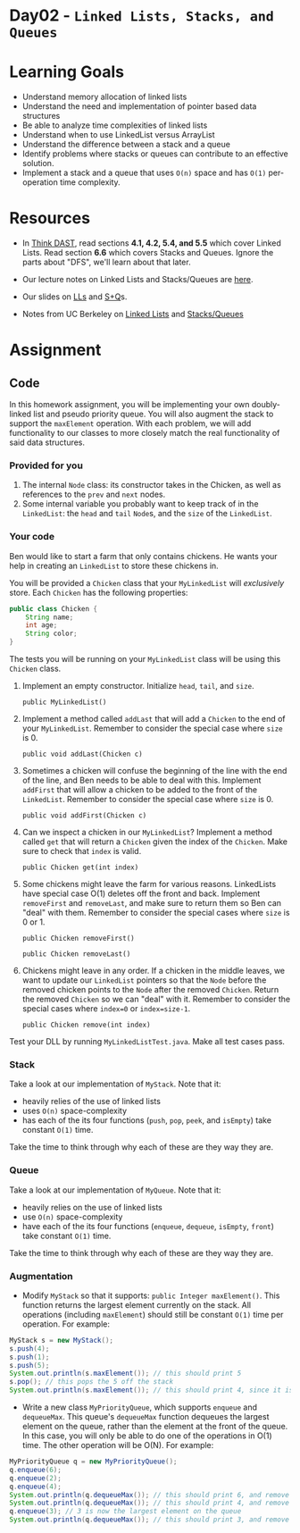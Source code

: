 # Day02 - `Linked Lists, Stacks, and Queues`

# Learning Goals

- Understand memory allocation of linked lists
- Understand the need and implementation of pointer based data structures
- Be able to analyze time complexities of linked lists
- Understand when to use LinkedList versus ArrayList
- Understand the difference between a stack and a queue
- Identify problems where stacks or queues can contribute to an effective solution.
- Implement a stack and a queue that uses `O(n)` space and has `O(1)` per-operation time complexity.

# Resources

- In [Think DAST](http://greenteapress.com/thinkdast/thinkdast.pdf), read sections **4.1, 4.2, 5.4, and 5.5** which cover Linked Lists. Read section **6.6** which covers Stacks and Queues. Ignore the parts about "DFS", we'll learn about that later.

- Our lecture notes on Linked Lists and Stacks/Queues are [here](https://drive.google.com/open?id=19wmaQ2eLntO9mXKmJzc_b7luxj_7d603v0GXnZc_P18).

- Our slides on [LLs](https://docs.google.com/presentation/d/1_5Uz06Yw2P-CdXoP-j_D_RIVlP_y89wv7xjHdx4vzZ8/edit?usp=sharing) and [S+Q](https://docs.google.com/presentation/d/1EBnTBGXLrpecftsyOScBp8OPW4bcv5hdMZol789w33o/edit?usp=sharing)s.

- Notes from UC Berkeley on [Linked Lists](https://drive.google.com/open?id=1czCHlwIhvMl-KkZon1hTiA6relpjfxkr) and [Stacks/Queues](https://drive.google.com/open?id=1NbfPaMdlokDTGlGVL20vynXECxfe0OfJ)

# Assignment

## Code

In this homework assignment, you will be implementing your own doubly-linked list and pseudo priority queue. You will also augment the stack to support the `maxElement` operation. With each problem, we will add functionality to our classes to more closely match the real functionality of said data structures.

### Provided for you

1. The internal `Node` class: its constructor takes in the Chicken, as well as references to the `prev` and `next` nodes.
1. Some internal variable you probably want to keep track of in the `LinkedList`: the `head` and `tail` `Node`s, and the `size` of the `LinkedList`.

### Your code

Ben would like to start a farm that only contains chickens. He wants your help in creating an `LinkedList` to store these chickens in.

You will be provided a `Chicken` class that your `MyLinkedList` will *exclusively* store. Each `Chicken` has the following properties:
```java
public class Chicken {
    String name;
    int age;
    String color;
}
```
The tests you will be running on your `MyLinkedList` class will be using this `Chicken` class.

1. Implement an empty constructor. Initialize `head`, `tail`, and `size`.

    `public MyLinkedList()`

2. Implement a method called `addLast` that will add a `Chicken` to the end of your `MyLinkedList`. Remember to consider the special case where `size` is 0.

    `public void addLast(Chicken c)`

3. Sometimes a chicken will confuse the beginning of the line with the end of the line, and Ben needs to be able to deal with this. Implement `addFirst` that will allow a chicken to be added to the front of the `LinkedList`. Remember to consider the special case where `size` is 0.

    `public void addFirst(Chicken c)`

4. Can we inspect a chicken in our `MyLinkedList`? Implement a method called `get` that will return a `Chicken` given the index of the `Chicken`. Make sure to check that `index` is valid.

    `public Chicken get(int index)`

5. Some chickens might leave the farm for various reasons. LinkedLists have special case O(1) deletes off the front and back. Implement `removeFirst` and `removeLast`, and make sure to return them so Ben can "deal" with them. Remember to consider the special cases where `size` is 0 or 1.

    `public Chicken removeFirst()`

    `public Chicken removeLast()`

6. Chickens might leave in any order. If a chicken in the middle leaves, we want to update our `LinkedList` pointers so that the `Node` before the removed chicken points to the `Node` after the removed `Chicken`. Return the removed `Chicken` so we can "deal" with it. Remember to consider the special cases where `index=0` or `index=size-1`.

    `public Chicken remove(int index)`


Test your DLL by running `MyLinkedListTest.java`. Make all test cases pass.

### Stack

Take a look at our implementation of `MyStack`. Note that it:

- heavily relies of the use of linked lists
- uses `O(n)` space-complexity
- has each of the its four functions (`push`, `pop`, `peek`, and `isEmpty`) take constant `O(1)` time.

Take the time to think through why each of these are they way they are.

### Queue

Take a look at our implementation of `MyQueue`. Note that it:

- heavily relies on the use of linked lists
- use `O(n)` space-complexity
- have each of the its four functions (`enqueue`, `dequeue`, `isEmpty`, `front`) take constant `O(1)` time.

Take the time to think through why each of these are they way they are.

### Augmentation

* Modify `MyStack` so that it supports: `public Integer maxElement()`. This function returns the largest element currently on the stack. All operations (including `maxElement`) should still be constant `O(1)` time per operation. For example:

```java
MyStack s = new MyStack();
s.push(4);
s.push(1);
s.push(5);
System.out.println(s.maxElement()); // this should print 5
s.pop(); // this pops the 5 off the stack
System.out.println(s.maxElement()); // this should print 4, since it is the largest remaining element on the stack
```

* Write a new class `MyPriorityQueue`, which supports `enqueue` and `dequeueMax`. This queue's `dequeueMax` function dequeues the largest element on the queue, rather than the element at the front of the queue. In this case, you will only be able to do one of the operations in O(1) time. The other operation will be O(N). For example:

```java
MyPriorityQueue q = new MyPriorityQueue();
q.enqueue(6);
q.enqueue(2);
q.enqueue(4);
System.out.println(q.dequeueMax()); // this should print 6, and remove the 6 from the queue
System.out.println(q.dequeueMax()); // this should print 4, and remove the 4 from the queue
q.enqueue(3); // 3 is now the largest element on the queue
System.out.println(q.dequeueMax()); // this should print 3, and remove the 3 from the queue
```
